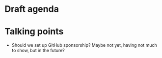 # Draft agenda


# Talking points

* Should we set up GitHub sponsorship? Maybe not yet, having not much to show, but in the future?
